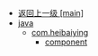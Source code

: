 - [返回上一级 [main]](notes/code/Storm/storm-hdfs-integration/src/main/)
- [java](notes/code/Storm/storm-hdfs-integration/src/main/java/)
  - [com.heibaiying](notes/code/Storm/storm-hdfs-integration/src/main/java/com.heibaiying/)
    - [component](notes/code/Storm/storm-hdfs-integration/src/main/java/com.heibaiying/component/)
